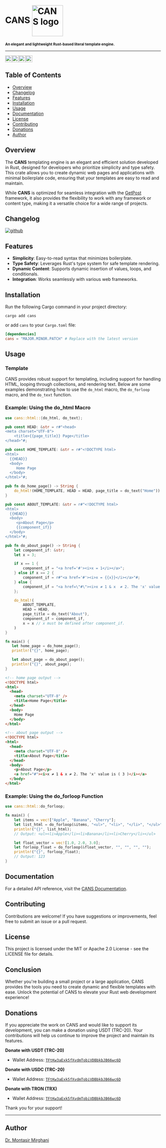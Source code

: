 # CANS <img src="cans-logo.svg" alt="CANS logo" height="100" align="center" />

<small><b>An elegant and lightweight Rust-based literal template engine.</b></small>

---

[<img alt="github" src="https://img.shields.io/badge/github-dr%20montasir%20/%20cans-8da0cb?style=for-the-badge&labelColor=555555&logo=github" height="22">](https://github.com/dr-montasir/cans)[<img alt="crates.io" src="https://img.shields.io/crates/v/cans.svg?style=for-the-badge&color=fc8d62&logo=rust" height="22">](https://crates.io/crates/cans)[<img alt="docs.rs" src="https://img.shields.io/badge/docs.rs-cans-66c2a5?style=for-the-badge&labelColor=555555&logo=docs.rs" height="22">](https://docs.rs/cans)[<img alt="license" src="https://img.shields.io/badge/license-apache_2.0-4a98f7.svg?style=for-the-badge&labelColor=555555&logo=apache" height="22">](https://choosealicense.com/licenses/apache-2.0)

## Table of Contents

- [Overview](#overview)
- [Changelog](#changelog)
- [Features](#features)
- [Installation](#installation)
- [Usage](#usage)
- [Documentation](#documentation)
- [License](#license)
- [Contributing](#contributing)
- [Donations](#donations)
- [Author](#author)

## Overview

The **CANS** templating engine is an elegant and efficient solution developed in Rust, designed for developers who prioritize simplicity and type safety. This crate allows you to create dynamic web pages and applications with minimal boilerplate code, ensuring that your templates are easy to read and maintain.

While **CANS** is optimized for seamless integration with the [GetPost](https://crates.io/crates/getpost) framework, it also provides the flexibility to work with any framework or content type, making it a versatile choice for a wide range of projects.

## Changelog

[![github](https://img.shields.io/badge/github-%20changelog-8da0cb?style=for-the-badge&labelColor=555555&logo=github)](https://github.com/dr-montasir/cans/blob/main/CHANGELOG.md)

## Features

- **Simplicity**: Easy-to-read syntax that minimizes boilerplate.
- **Type Safety**: Leverages Rust's type system for safe template rendering.
- **Dynamic Content**: Supports dynamic insertion of values, loops, and conditionals.
- **Integration**: Works seamlessly with various web frameworks.

## Installation

Run the following Cargo command in your project directory:

```shell
cargo add cans
```

or add `cans` to your `Cargo.toml` file:

```toml
[dependencies]
cans = "MAJOR.MINOR.PATCH" # Replace with the latest version
```

## Usage

### Template

CANS provides robust support for templating, including support for handling HTML, looping through collections, and rendering text. Below are some examples demonstrating how to use the `do_html` macro, the `do_forloop` macro, and the `do_text` function.

### Example: Using the do_html Macro

```rust
use cans::html::{do_html, do_text};

pub const HEAD: &str = r#"<head>
<meta charset="UTF-8">
    <title>{{page_title}} Page</title>
</head>"#;

pub const HOME_TEMPLATE: &str = r#"<!DOCTYPE html>
<html>
  {{HEAD}}
  <body>
     Home Page
  </body>
</html>"#;

pub fn do_home_page() -> String {
    do_html!(HOME_TEMPLATE, HEAD = HEAD, page_title = do_text("Home"))
}

pub const ABOUT_TEMPLATE: &str = r#"<!DOCTYPE html>
<html>
  {{HEAD}}
  <body>
     <p>About Page</p>
     {{component_if}}
  </body>
</html>"#;

pub fn do_about_page() -> String {
    let component_if: &str;
    let x = 3;

    if x == 1 {
        component_if = "<a href='#'><i>x = 1</i></a>";
    } else if x == 2 {
        component_if = r#"<a href='#'><i>x = {{x}}</i></a>"#;
    } else {
        component_if = "<a href=\"#\"><i>x ≠ 1 & x  ≠ 2. The 'x' value is ( {{x}} )</i></a>";
    };

    do_html!(
        ABOUT_TEMPLATE,
        HEAD = HEAD,
        page_title = do_text("About"),
        component_if = component_if,
        x = x // x must be defined after component_if.
    )
}

fn main() {
   let home_page = do_home_page();
   println!("{}", home_page);

   let about_page = do_about_page();
   println!("{}", about_page);
}
```

```html
<!-- home page output -->
<!DOCTYPE html>
<html>
  <head>
    <meta charset="UTF-8" />
    <title>Home Page</title>
  </head>
  <body>
    Home Page
  </body>
</html>

<!-- about page output -->
<!DOCTYPE html>
<html>
  <head>
    <meta charset="UTF-8" />
    <title>About Page</title>
  </head>
  <body>
    <p>About Page</p>
    <a href="#"><i>x ≠ 1 & x ≠ 2. The 'x' value is ( 3 )</i></a>
  </body>
</html>
```

### Example: Using the do_forloop Function

```rust
use cans::html::do_forloop;

fn main() {
    let items = vec!["Apple", "Banana", "Cherry"];
    let list_html = do_forloop(&items, "<ul>", "<li>", "</li>", "</ul>");
    println!("{}", list_html);
    // Output: <ul><li>Apple</li><li>Banana</li><li>Cherry</li></ul>

    let float_vector = vec![1.0, 2.0, 3.0];
    let forloop_float = do_forloop(&float_vector, "", "", "", "");
    println!("{}", forloop_float);
    // Output: 123
}
```

## Documentation

For a detailed API reference, visit the [CANS Documentation](https://docs.rs/cans/latest/cans).

## Contributing

Contributions are welcome! If you have suggestions or improvements, feel free to submit an issue or a pull request.

## License

This project is licensed under the MIT or Apache 2.0 License - see the LICENSE file for details.

## Conclusion

Whether you're building a small project or a large application, CANS provides the tools you need to create dynamic and flexible templates with ease. Unlock the potential of CANS to elevate your Rust web development experience!

## Donations

If you appreciate the work on CANS and would like to support its development, you can make a donation using USDT (TRC-20). Your contributions will help us continue to improve the project and maintain its features.

**Donate with USDT (TRC-20)**

- Wallet Address: [`TFtKw3aExk5fXvdmTobiVDBbkbJB66wc6D`](https://tronscan.org/#/address/TFtKw3aExk5fXvdmTobiVDBbkbJB66wc6D)

**Donate with USDC (TRC-20)**

- Wallet Address: [`TFtKw3aExk5fXvdmTobiVDBbkbJB66wc6D`](https://tronscan.org/#/address/TFtKw3aExk5fXvdmTobiVDBbkbJB66wc6D)

**Donate with TRON (TRX)**

- Wallet Address: [`TFtKw3aExk5fXvdmTobiVDBbkbJB66wc6D`](https://tronscan.org/#/address/TFtKw3aExk5fXvdmTobiVDBbkbJB66wc6D)

Thank you for your support!

---

## Author

[Dr. Montasir Mirghani](https://github.com/dr-montasir)
